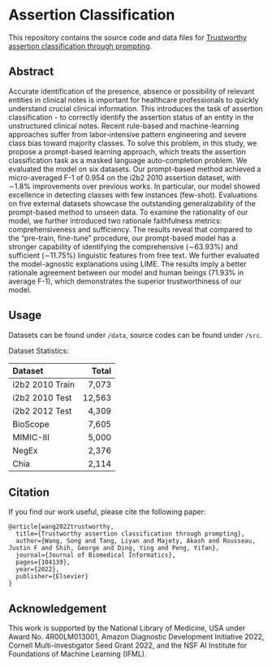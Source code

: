 # Assertion Classification
This repository contains the source code and data files for [Trustworthy assertion classification through prompting](https://www.sciencedirect.com/science/article/pii/S1532046422001538).

## Abstract
Accurate identification of the presence, absence or possibility of relevant entities in clinical notes is important for healthcare professionals to quickly understand crucial clinical information. This introduces the task of assertion classification - to correctly identify the assertion status of an entity in the unstructured clinical notes. Recent rule-based and machine-learning approaches suffer from labor-intensive pattern engineering and severe class bias toward majority classes. To solve this problem, in this study, we propose a prompt-based learning approach, which treats the assertion classification task as a masked language auto-completion problem. We evaluated the model on six datasets. Our prompt-based method achieved a micro-averaged F-1 of 0.954 on the i2b2 2010 assertion dataset, with $\sim$1.8% improvements over previous works. In particular, our model showed excellence in detecting classes with few instances (few-shot). Evaluations on five external datasets showcase the outstanding generalizability of the prompt-based method to unseen data. To examine the rationality of our model, we further introduced two rationale faithfulness metrics: comprehensiveness and sufficiency. The results reveal that compared to the “pre-train, fine-tune” procedure, our prompt-based model has a stronger capability of identifying the comprehensive ($\sim$63.93%) and sufficient ($\sim$11.75%) linguistic features from free text. We further evaluated the model-agnostic explanations using LIME. The results imply a better rationale agreement between our model and human beings (71.93% in average F-1), which demonstrates the superior trustworthiness of our model.

## Usage
Datasets can be found under `/data`, source codes can be found under `/src`.

Dataset Statistics:

| Dataset | Total |
| :---    | ---:  |
| i2b2 2010 Train | 7,073 |
| i2b2 2010 Test  | 12,563 |
| i2b2 2012 Test  | 4,309 |
| BioScope | 7,605 |
| MIMIC-III | 5,000 |
| NegEx | 2,376 |
| Chia | 2,114 |

## Citation
If you find our work useful, please cite the following paper:
```
@article{wang2022trustworthy,
  title={Trustworthy assertion classification through prompting},
  author={Wang, Song and Tang, Liyan and Majety, Akash and Rousseau, Justin F and Shih, George and Ding, Ying and Peng, Yifan},
  journal={Journal of Biomedical Informatics},
  pages={104139},
  year={2022},
  publisher={Elsevier}
}
```

## Acknowledgement
This work is supported by the National Library of Medicine, USA under Award No. 4R00LM013001, Amazon Diagnostic Development Initiative 2022, Cornell Multi-investigator Seed Grant 2022, and the NSF AI Institute for Foundations of Machine Learning (IFML).

